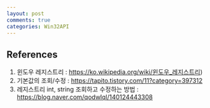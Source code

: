 ```yaml
---
layout: post
comments: true
categories: Win32API
---
```




## **References**

1. 윈도우 레지스트리 : https://ko.wikipedia.org/wiki/윈도우_레지스트리)
2. 기본값의 조회/수정 : https://tapito.tistory.com/11?category=397312
3. 레지스트리 int, string 조회하고 수정하는 방법 : https://blog.naver.com/qodwlql/140124443308